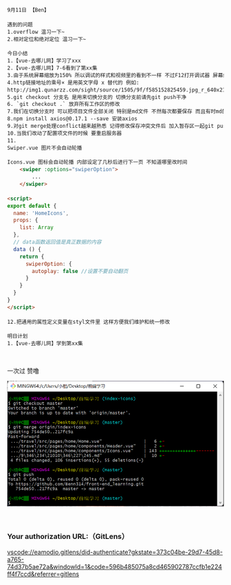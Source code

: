 ```html
9月11日 【Ben】

遇到的问题
1.overflow 温习一下~
2.相对定位和绝对定位 温习一下~

今日小结
1.【vue-去哪儿网】学习了xxx
2.【vue-去哪儿网】7-6看到了第xx集
3.由于系统屏幕缩放为150% 所以调试的样式和视频里的看到不一样 不过F12打开调试器 屏幕缩放就会变回100% 显示正常
4.http链接地址的乘号× 是用英文字母 x 替代的 例如: 
http://img1.qunarzz.com/sight/source/1505/9f/f585152825459.jpg_r_640x214_5d46e4cc.jpg
5.git checkout 分支名 是用来切换分支的 切换分支前请先git push干净
6. `git checkout .` 放弃所有工作区的修改 
7.我们在切换分支时 可以把项目文件全部关闭 特别是md文件 不然每次都要保存 而且有时md的asset文件会消失不见 图片加载不出
8.npm install axios@0.17.1 --save 安装axios
9.对git merge处理conflict越来越熟悉 记得修改保存冲突文件后 加入暂存区一起git push呀！
10.当我们改动了配置项文件的时候 要重启服务器
11.
Swiper.vue 图片不会自动轮播

Icons.vue 图标会自动轮播 内部设定了几秒后进行下一页 不知道哪里改时间
    <swiper :options="swiperOption">
        ...
    </swiper>

<script>
export default {
  name: 'HomeIcons',
  props: {
    list: Array
  },
  // data函数返回值是真正数据的内容
  data () {
    return {
      swiperOption: {
        autoplay: false	//设置不要自动翻页
      }
    }
  }
}
</script>

12.把通用的属性定义变量在styl文件里 这样方便我们维护和统一修改

明日计划
1.【vue-去哪儿网】学到第xx集
```

​	

一次过 赞噜

![image-20220911150731889](9月11日.assets/image-20220911150731889.png)

​	

### Your authorization URL:（GitLens）

[vscode://eamodio.gitlens/did-authenticate?gkstate=373c04be-29d7-45d8-a765-74d37b5ae72a&windowId=1&code=596b485075a8cd465902787ccfb1e224ff4f7ccd&referrer=gitlens](vscode://eamodio.gitlens/did-authenticate?gkstate=373c04be-29d7-45d8-a765-74d37b5ae72a&windowId=1&code=596b485075a8cd465902787ccfb1e224ff4f7ccd&referrer=gitlens)


